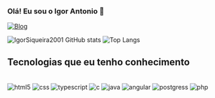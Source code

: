 ### Olá! Eu sou o Igor Antonio 👋
[![Blog](https://img.shields.io/badge/LinkedIn-0077B5?style=for-the-badge&logo=linkedin&logoColor=white)](https://www.linkedin.com/in/igorantonioserafimsiqueira/)

![IgorSiqueira2001 GitHub stats](https://github-readme-stats.vercel.app/api?username=IgorSiqueira2001&show_icons=true&theme=radical) ![Top Langs](https://github-readme-stats.vercel.app/api/top-langs/?username=IgorSiqueira2001&layout=compact)

## Tecnologias que eu tenho conhecimento
<div style="display: inline_block"><br/>
  <img align="center" alt="html5" src="https://img.shields.io/badge/HTML5-E34F26?style=for-the-badge&logo=html5&logoColor=white">
  <img align="center" alt="css" src="https://img.shields.io/badge/CSS3-1572B6?style=for-the-badge&logo=css3&logoColor=white">
  <img align="center" alt="typescript" src="https://img.shields.io/badge/TypeScript-007ACC?style=for-the-badge&logo=typescript&logoColor=white">
  <img align="center" alt="c" src="https://img.shields.io/badge/C-00599C?style=for-the-badge&logo=c&logoColor=white">
  <img align="center" alt="java" src="https://img.shields.io/badge/Java-ED8B00?style=for-the-badge&logo=openjdk&logoColor=white">
  <img align="center" alt="angular" src="https://img.shields.io/badge/Angular-DD0031?style=for-the-badge&logo=angular&logoColor=white">
  <img align="center" alt="postgress" src="https://img.shields.io/badge/PostgreSQL-316192?style=for-the-badge&logo=postgresql&logoColor=white">
  <img align="center" alt="php" src="https://img.shields.io/badge/PHP-777BB4?style=for-the-badge&logo=php&logoColor=white">
</div>

